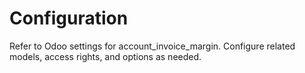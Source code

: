 # Configuration

Refer to Odoo settings for account_invoice_margin. Configure related models, access rights, and options as needed.
